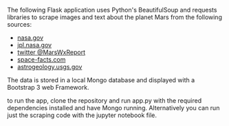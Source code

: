The following Flask application uses Python's BeautifulSoup and requests libraries to scrape images and text about the planet Mars from the following sources:

* [nasa.gov](https://mars.nasa.gov/news/)
* [jpl.nasa.gov](https://www.jpl.nasa.gov/spaceimages/?search=&category=Mars)
* [twitter @MarsWxReport](https://twitter.com/marswxreport?lang=en)
* [space-facts.com](http://space-facts.com/mars/)
* [astrogeology.usgs.gov](https://astrogeology.usgs.gov/search/results?q=hemisphere+enhanced&k1=target&v1=Mars)

The data is stored in a local Mongo database and displayed with a Bootstrap 3 web Framework.

to run the app, clone the repository and run app.py with the required dependencies installed and have Mongo running. Alternatively you can run just the scraping code with the jupyter notebook file.
